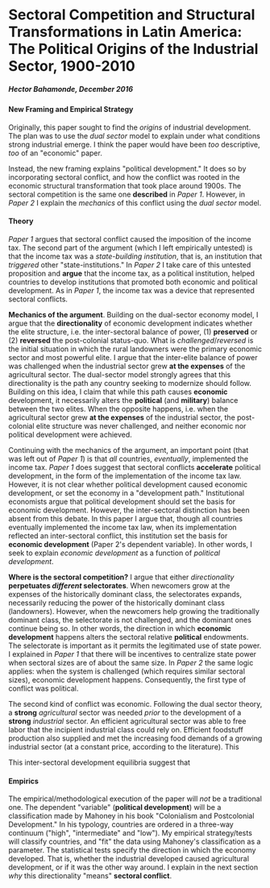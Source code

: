 # Sectoral Competition and Structural Transformations in Latin America: The Political Origins of the Industrial Sector, 1900-2010


##### Hector Bahamonde, December 2016


#### New Framing and Empirical Strategy

Originally, this paper sought to find the *origins* of industrial development. The plan was to use the *dual sector* model to explain under what conditions strong industrial emerge. I think the paper would have been *too* descriptive, *too* of an "economic" paper.

Instead, the new framing explains "political development." It does so by incorporating sectoral conflict, and how the conflict was rooted in the economic structural transformation that took place around 1900s. The sectoral competition is the same one **described** in *Paper 1*. However, in *Paper 2* I explain the *mechanics* of this conflict using the *dual sector* model.

#### Theory

*Paper 1* argues that sectoral conflict caused the imposition of the income tax. The second part of the argument (which I left empirically untested) is that the income tax was a *state-building institution*, that is, an institution that *triggered* other "state-institutions." In *Paper 2* I take care of this untested proposition and **argue** that the income tax, as a political institution, helped countries to develop institutions that promoted both economic and political development. As in *Paper 1*, the income tax was a device that represented sectoral conflicts.


**Mechanics of the argument**. Building on the dual-sector economy model, I argue that the **directionality** of economic development indicates whether the elite structure, i.e. the inter-sectoral balance of power, (1) **preserved** or (2) **reversed** the post-colonial status-quo. What is *challenged*/*reversed* is the initial situation in which the rural landowners were the primary economic sector and most powerful elite. I argue that the inter-elite balance of power was challenged when the industrial sector grew **at the expenses** of the agricultural sector. The dual-sector model strongly agrees that this directionality is the path any country seeking to modernize should follow. Building on this idea, I claim that while this path causes **economic** development, it necessarily alters the **political** (and **military**) balance between the two elites. When the opposite happens, i.e. when the agricultural sector grew **at the expenses** of the industrial sector, the post-colonial elite structure was never challenged, and neither economic nor political development were achieved.

Continuing with the mechanics of the argument, an important point (that was left out of *Paper 1*) is that *all* countries, *eventually*, implemented the income tax. *Paper 1* does suggest that sectoral conflicts **accelerate** political development, in the form of the implementation of the income tax law. However, it is not clear whether political development caused economic development, or set the economy in a "development path." Institutional economists argue that political development should set the basis for economic development. However, the inter-sectoral distinction has been absent from this debate. In this paper I argue that, though all countries eventually implemented the income tax law, when its implementation reflected an inter-sectoral conflict, this institution set the basis for **economic development** (Paper 2's dependent variable). In other words, I seek to explain *economic development* as a function of *political development*.

**Where is the sectoral competition?** I argue that either *directionality* **perpetuates _different_ selectorates**. When  newcomers grow at the expenses of the historically dominant class, the selectorates expands, necessarily reducing the power of the historically dominant class (landowners). However, when the newcomers help growing the traditionally dominant class, the selectorate is not challenged, and the dominant ones continue being so. In other words, the direction in which **economic development** happens alters the sectoral relative **political** endowments. The selectorate is important as it permits the legitimated use of state power. I explained in *Paper 1* that there will be incentives to centralize state power when sectoral sizes are of about the same size. In *Paper 2* the same logic applies: when the system is challenged (which requires similar sectoral sizes), economic development happens. Consequently, the first type of conflict was political.

The second kind of conflict was economic. Following the dual sector theory, a **strong** *agricultural* sector was needed *prior* to the development of a **strong** *industrial* sector. An efficient agricultural sector was able to free labor that the incipient industrial class could rely on. Efficient foodstuff production also supplied and met the increasing food demands of a growing industrial sector (at a constant price, according to the literature). This 



This inter-sectoral development equilibria suggest that



#### Empirics

The empirical/methodological execution of the paper will *not* be a traditional one. The dependent "variable" (**political development**) will be a classification made by Mahoney in his book "Colonialism and Postcolonial Development." In his typology, countries are ordered in a three-way continuum ("high", "intermediate" and  "low"). My empirical strategy/tests will classify countries, and "fit" the data using Mahoney's classification as a parameter. The statistical tests specify the direction in which the economy developed. That is, whether the industrial developed caused agricultural development, or if it was the other way around. I explain in the next section *why* this directionality "means" **sectoral conflict**.
